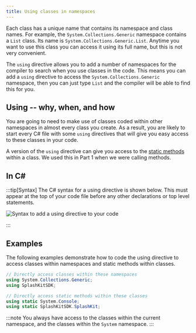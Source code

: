 ```yaml
---
title: Using classes in namespaces
---
```


Each class has a unique name that contains its namespace and class names. For example, the `System.Collections.Generic` namespace contains a `List` class. Its name is `System.Collections.Generic.List`. Anytime you want to use this class you can access it using its full name, but this is not very convenient.

The `using` directive allows you to add a number of namespaces for the compiler to search when you use classes in the code. This means you can add a `using` directive to access the `System.Collections.Generic` namespace, then you can just type `List` and the compiler will be able to find this for you.

## Using -- why, when, and how

You are going to need to make use of classes coded within other namespaces in almost every class you create. As a result, you are likely to start every C# file with some `using` directives that will give you easy access to these classes in your code.

A version of the `using` directive can give you access to the [static methods](/book/part-3-programs-as-concepts/1-back-to-c-sharp/1-concepts/4-static-methods) within a class. We used this in Part 1 when we were calling methods.

## In C#

:::tip[Syntax]
The C# syntax for a using directive is shown below. This must appear at the top of your code file before any other declarations or top level statements.

![Syntax to add a using directive to your code](./images/using.png "The syntax to add a using directive to your code")

:::

## Examples

The following examples demonstrate how to code the using directive to access classes within namespaces and static methods within classes.

```cs
// Directly access classes within these namespaces
using System.Collections.Generic;
using SplashKitSDK;

// Directly access static methods within these classes
using static System.Console;
using static SplashKitSDK.SplashKit; 
```

:::note
You always have access to the classes within the current namespace, and the classes within the `System` namespace.
:::

